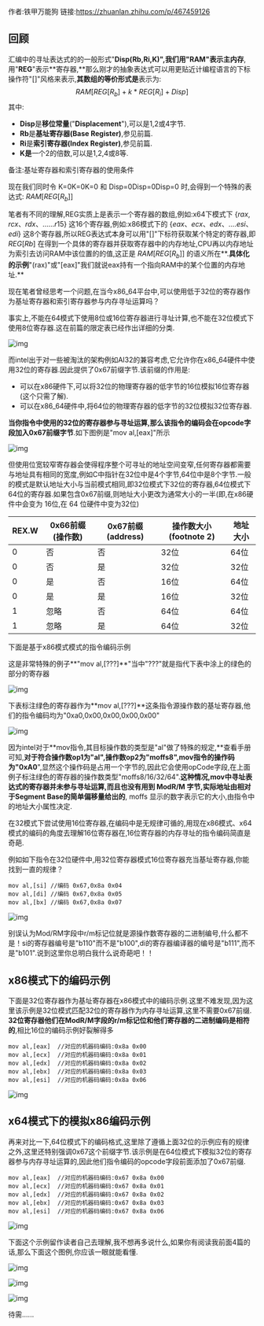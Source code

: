 作者:铁甲万能狗
链接:https://zhuanlan.zhihu.com/p/467459126

## **回顾**

汇编中的寻址表达式的的一般形式"**Disp(Rb,Ri,K)",**我们用"**RAM**"表示**主内存**,用"**REG**"表示**寄存器,**那么刚才的抽象表达式可以用更贴近计编程语言的下标操作符"[]"风格来表示,**其数组的等价形式是**表示为:
$$
RAM[REG[R_b] + k * REG[R_i] + Disp]
$$
其中:

- **Disp**是**移位常量**("**Displacement**"),可以是1,2或4字节.
- **Rb**是**基址寄存器(Base Register)**,参见前篇.
- **Ri**是**索引寄存器(Index Register)**,参见前篇.
- **K是**一个2的倍数,可以是1,2,4或8等.

备注:基址寄存器和索引寄存器的使用条件



现在我们同时令 K=0K=0K=0 和 Disp=0Disp=0Disp=0 时,会得到一个特殊的表达式: $RAM[REG[R_b]]$

笔者有不同的理解,REG实质上是表示一个寄存器的数组,例如:x64下模式下 $\{rax,rcx、rdx、......r15\}$ 这16个寄存器,例如:x86模式下的 $\{eax、ecx、edx、....esi、edi\}$ 这8个寄存器,所以REG表达式本身可以用"[]"下标符获取某个特定的寄存器,即 $REG[Rb]$ 在得到一个具体的寄存器并获取寄存器中的内存地址,CPU再以内存地址为索引去访问RAM中该位置的的值,这正是 $RAM[REG[R_b]]$ 的语义所在**.**具体化的示例**"(rax)"或"[eax]"我们就说eax持有一个指向RAM中的某个位置的内存地址.**

现在笔者曾经思考一个问题,在当今x86_64平台中,可以使用低于32位的寄存器作为基址寄存器和索引寄存器参与内存寻址运算吗？

事实上,不能在64模式下使用8位或16位寄存器进行寻址计算,也不能在32位模式下使用8位寄存器.这在前篇的限定表已经作出详细的分类.

![img](pic/v2-54b24bb844ef503ca50d63c9b369a1ae_720w.jpg)

而intel出于对一些被淘汰的架构例如AI32的兼容考虑,它允许你在x86_64硬件中使用32位的寄存器.因此提供了0x67前缀字节.该前缀的作用是:

- 可以在x86硬件下,可以将32位的物理寄存器的低字节的16位模拟16位寄存器(这个只需了解).
- 可以在x86_64硬件中,将64位的物理寄存器的低字节的32位模拟32位寄存器.

**当你指令中使用的32位的寄存器参与寻址运算,那么该指令的编码会在opcode字段加入0x67前缀字节**.如下图例是"mov al,[eax]"所示

![img](pic/v2-2ba463f5761c622571e632c09ad73a21_720w.jpg)

但使用位宽较窄寄存器会使得程序整个可寻址的地址空间变窄,任何寄存器都需要与地址具有相同的宽度,例如C中指针在32位中是4个字节,64位中是8个字节.一般的模式是默认地址大小与当前模式相同,即32位模式下32位的寄存器,64位模式下64位的寄存器.如果包含0x67前缀,则地址大小更改为通常大小的一半(即,在x86硬件中会变为 16位,在 64 位硬件中变为32位)

| REX.W | 0x66前缀(操作数) | 0x67前缀(address) | 操作数大小(footnote 2) | 地址大小 |
| ----- | ---------------- | ----------------- | ---------------------- | -------- |
| 0     | 否               | 否                | 32位                   | 64位     |
| 0     | 否               | 是                | 32位                   | 32位     |
| 0     | 是               | 否                | 16位                   | 64位     |
| 0     | 是               | 是                | 16位                   | 32位     |
| 1     | 忽略             | 否                | 64位                   | 64位     |
| 1     | 忽略             | 是                | 64位                   | 32位     |

下面是基于x86模式模式的指令编码示例

这是非常特殊的例子**"mov al,[???]**"当中"???"就是指代下表中涂上的绿色的部分的寄存器

![img](pic/v2-42518a70b381ab316cdbc327b70d6f13_720w.jpg)

下表标注绿色的寄存器作为**mov al,[???]**这条指令源操作数的基址寄存器,他们的指令编码均为"0xa0,0x00,0x00,0x00,0x00"

![img](pic/v2-a143d65080386d0a03b8131d0dd58bf4_720w.jpg)

因为intel对于**mov指令,其目标操作数的类型是"al"做了特殊的规定,**查看手册可知,**对于符合操作数op1为"al",操作数op2为"moffs8",mov指令的操作码为"0xA0**",显然这个操作码是占用一个字节的,因此它会使用opCode字段,在上面例子标注绿色的寄存器的操作数类型"moffs8/16/32/64".**这种情况,mov中寻址表达式的寄存器并未参与寻址运算,而且也没有用到 ModR/M 字节,实际地址由相对于Segment  Base的简单偏移量给出的**, moffs 显示的数字表示它的大小,由指令中的地址大小属性决定.

在32模式下尝试使用16位寄存器,在编码中是无规律可循的,用现在x86模式、x64模式的编码的角度去理解16位寄存器在,16位寄存器的内存寻址的指令编码简直是奇葩.

例如如下指令在32位硬件中,用32位寄存器模式16位寄存器充当基址寄存器,你能找到一直的规律？

```text
mov al,[si] //编码 0x67,0x8a 0x04
mov al,[di] //编码 0x67,0x8a 0x05
mov al,[bx] //编码 0x67,0x8a 0x07
```

![img](pic/v2-a60ac6cc22c0cb6224980cd991a7dd9f_720w.jpg)

别误认为Mod/RM字段中r/m标记位就是源操作数寄存器的二进制编号,什么都不是！si的寄存器编号是"b110"而不是"b100",di的寄存器编译器的编号是"b111",而不是"b101".说到这里你总明白我什么说奇葩吧！！

## x86模式下的编码示例

下面是32位寄存器作为基址寄存器在x86模式中的编码示例.这里不难发现,因为这里该示例是32位模式匹配32位的寄存器作为内存寻址运算,这里不需要0x67前缀. **32位寄存器他们在ModR/M字段的r/m标记位和他们寄存器的二进制编码是相符的**,相比16位的编码示例好裂解得多

```assembly
mov al,[eax]  //对应的机器码编码:0x8a 0x00
mov al,[ecx]  //对应的机器码编码:0x8a 0x01
mov al,[edx]  //对应的机器码编码:0x8a 0x02
mov al,[ebx]  //对应的机器码编码:0x8a 0x03
mov al,[esi]  //对应的机器码编码:0x8a 0x06
```

![img](pic/v2-137228903ba5b45af886d3fc52de1877_720w.jpg)

## x64模式下的模拟x86编码示例

再来对比一下,64位模式下的编码格式,这里除了遵循上面32位的示例应有的规律之外,这里还特别强调0x67这个前缀字节.该示例是在64位模式下模拟32位的寄存器参与内存寻址运算的,因此他们指令编码的opcode字段前面添加了0x67前缀.

```assembly
mov al,[eax]  //对应的机器码编码:0x67 0x8a 0x00
mov al,[ecx]  //对应的机器码编码:0x67 0x8a 0x01
mov al,[edx]  //对应的机器码编码:0x67 0x8a 0x02
mov al,[ebx]  //对应的机器码编码:0x67 0x8a 0x03
mov al,[esi]  //对应的机器码编码:0x67 0x8a 0x06
```

![img](pic/v2-67b1f68a46087c12b70af831afdb6743_720w.jpg)

下面这个示例留作读者自己去理解,我不想再多说什么,如果你有阅读我前面4篇的话,那么下面这个图例,你应该一眼就能看懂.

![img](pic/v2-ec83fd9065c5829312ce92f94f50029a_720w.jpg)

![img](pic/v2-2cb97e6c43c126e46597f2cc3d823da8_720w.jpg)

![img](pic/v2-2c30f434f956c52dcaf13c921704e578_720w.jpg)

待需......